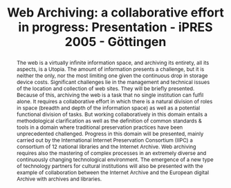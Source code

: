 ---
abstract: 'The web is a virtually infinite information space, and archiving its entirety,
  all its aspects, is a Utopia. The amount of information presents a challenge, but
  it is neither the only, nor the most limiting one given the continuous drop in storage
  device costs. Significant challenges lie in the management and technical issues
  of the location and collection of web sites. They will be briefly presented.

  Because of this, archiving the web is a task that no single institution can fulfil
  alone. It requires a collaborative effort in which there is a natural division of
  roles in space (breadth and depth of the information space) as well as a potential
  functional division of tasks. But working collaboratively in this domain entails
  a methodological clarification as well as the definition of common standards & tools
  in a domain where traditional preservation practices have been unprecedented challenged.
  Progress in this domain will be presented, mainly carried out by the International
  Internet Preservation Consortium (IIPC) a consortium of 12 national libraries and
  the Internet Archive.

  Web archiving requires also the mastering of complex processes in an extremely diverse
  and continuously changing technological environment. The emergence of a new type
  of technology partners for cultural institutions will also be presented with the
  example of collaboration between the Internet Archive and the European digital Archive
  with archives and libraries.'
creators:
- Masanès , Julien
date: null
document_url: https://services.phaidra.univie.ac.at/api/object/o:295041/download
grand_parent: iPRES
institutions: []
keywords:
- göttingen
landing_page_url: https://phaidra.univie.ac.at/o:295041
language: eng
layout: publication
license: CC BY-SA 3.0 AT
notes_url: null
parent: iPRES 2005
publication_type: paper
size: 562032
slides_url: null
source_name: iPRES
title: 'Web Archiving: a collaborative effort in progress: Presentation - iPRES 2005
  - Göttingen'
year: 2005
---